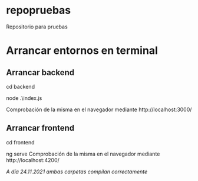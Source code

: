 # repopruebas
Repositorio para pruebas

# Arrancar entornos en terminal
## Arrancar backend
cd backend

node .\index.js

Comprobación de la misma en el navegador mediante http://localhost:3000/

## Arrancar frontend
cd frontend

ng serve
Comprobación de la misma en el navegador mediante http://localhost:4200/

_A día 24.11.2021 ambas carpetas compilan correctamente_
